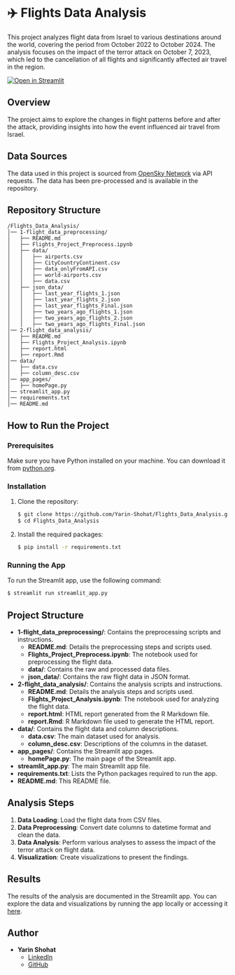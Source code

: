 # ✈️ Flights Data Analysis

This project analyzes flight data from Israel to various destinations around the world, covering the period from October 2022 to October 2024. The analysis focuses on the impact of the terror attack on October 7, 2023, which led to the cancellation of all flights and significantly affected air travel in the region.

[![Open in Streamlit](https://static.streamlit.io/badges/streamlit_badge_black_white.svg)](https://flights-data-analysis.streamlit.app/)

## Overview

The project aims to explore the changes in flight patterns before and after the attack, providing insights into how the event influenced air travel from Israel.

## Data Sources

The data used in this project is sourced from [OpenSky Network](https://opensky-network.org/) via API requests. The data has been pre-processed and is available in the repository.

## Repository Structure

```
/Flights_Data_Analysis/
│── 1-flight_data_preprocessing/
│   ├── README.md
│   ├── Flights_Project_Preprocess.ipynb
│   ├── data/
│   │   ├── airports.csv
│   │   ├── CityCountryContinent.csv
│   │   ├── data_onlyFromAPI.csv
│   │   ├── world-airports.csv
│   │   ├── data.csv
│   ├── json_data/
│   │   ├── last_year_flights_1.json
│   │   ├── last_year_flights_2.json
│   │   ├── last_year_flights_Final.json
│   │   ├── two_years_ago_flights_1.json
│   │   ├── two_years_ago_flights_2.json
│   │   ├── two_years_ago_flights_Final.json
│── 2-flight_data_analysis/
│   ├── README.md
│   ├── Flights_Project_Analysis.ipynb
│   ├── report.html
│   ├── report.Rmd
│── data/
│   ├── data.csv
│   ├── column_desc.csv
│── app_pages/
│   ├── homePage.py
│── streamlit_app.py
│── requirements.txt
│── README.md
```

## How to Run the Project

### Prerequisites

Make sure you have Python installed on your machine. You can download it from [python.org](https://www.python.org/).

### Installation

1. Clone the repository:

   ```bash
   $ git clone https://github.com/Yarin-Shohat/Flights_Data_Analysis.git
   $ cd Flights_Data_Analysis
   ```

2. Install the required packages:

   ```bash
   $ pip install -r requirements.txt
   ```

### Running the App

To run the Streamlit app, use the following command:

```bash
$ streamlit run streamlit_app.py
```

## Project Structure

- **1-flight_data_preprocessing/**: Contains the preprocessing scripts and instructions.
  - **README.md**: Details the preprocessing steps and scripts used.
  - **Flights_Project_Preprocess.ipynb**: The notebook used for preprocessing the flight data.
  - **data/**: Contains the raw and processed data files.
  - **json_data/**: Contains the raw flight data in JSON format.
- **2-flight_data_analysis/**: Contains the analysis scripts and instructions.
  - **README.md**: Details the analysis steps and scripts used.
  - **Flights_Project_Analysis.ipynb**: The notebook used for analyzing the flight data.
  - **report.html**: HTML report generated from the R Markdown file.
  - **report.Rmd**: R Markdown file used to generate the HTML report.
- **data/**: Contains the flight data and column descriptions.
  - **data.csv**: The main dataset used for analysis.
  - **column_desc.csv**: Descriptions of the columns in the dataset.
- **app_pages/**: Contains the Streamlit app pages.
  - **homePage.py**: The main page of the Streamlit app.
- **streamlit_app.py**: The main Streamlit app file.
- **requirements.txt**: Lists the Python packages required to run the app.
- **README.md**: This README file.

## Analysis Steps

1. **Data Loading**: Load the flight data from CSV files.
2. **Data Preprocessing**: Convert date columns to datetime format and clean the data.
3. **Data Analysis**: Perform various analyses to assess the impact of the terror attack on flight data.
4. **Visualization**: Create visualizations to present the findings.

## Results

The results of the analysis are documented in the Streamlit app. You can explore the data and visualizations by running the app locally or accessing it [here](https://flights-data-analysis.streamlit.app/).

## Author

- **Yarin Shohat**
  - [LinkedIn](https://www.linkedin.com/in/yarinsh/)
  - [GitHub](https://github.com/Yarin-Shohat)